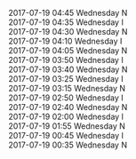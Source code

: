 2017-07-19 04:45 Wednesday  N  
2017-07-19 04:35 Wednesday  I  
2017-07-19 04:30 Wednesday  N  
2017-07-19 04:10 Wednesday  I  
2017-07-19 04:05 Wednesday  N  
2017-07-19 03:50 Wednesday  I  
2017-07-19 03:40 Wednesday  N  
2017-07-19 03:25 Wednesday  I  
2017-07-19 03:15 Wednesday  N  
2017-07-19 02:50 Wednesday  I  
2017-07-19 02:40 Wednesday  N  
2017-07-19 02:00 Wednesday  I  
2017-07-19 01:55 Wednesday  N  
2017-07-19 00:45 Wednesday  I  
2017-07-19 00:35 Wednesday  N  
